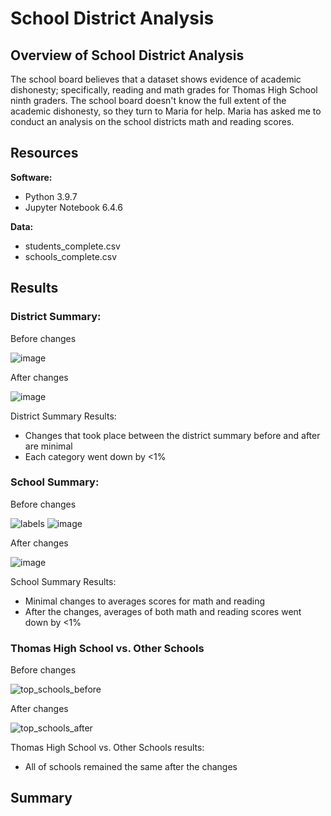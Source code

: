 # School District Analysis

## Overview of School District Analysis
The school board believes that a dataset shows evidence of academic dishonesty; specifically, reading and math grades for Thomas High School ninth graders. The school board doesn't know the full extent of the academic dishonesty, so they turn to Maria for help. Maria has asked me to conduct an analysis on the school districts math and reading scores.

## Resources
**Software:**
* Python 3.9.7
* Jupyter Notebook 6.4.6

**Data:**
* students_complete.csv
* schools_complete.csv

## Results
### District Summary:
Before changes

![image](https://user-images.githubusercontent.com/97328622/155909718-f54d8b8d-5c54-41da-88c4-e9d9084e7168.png)

After changes

![image](https://user-images.githubusercontent.com/97328622/155909765-a9337e72-d049-4b91-89c9-2d2062a2c16c.png)

District Summary Results:
* Changes that took place between the district summary before and after are minimal
* Each category went down by <1%


### School Summary:
Before changes

![labels](https://user-images.githubusercontent.com/97328622/155911761-a5772445-1189-48f1-aa47-d5319e02efb8.png)
![image](https://user-images.githubusercontent.com/97328622/155911096-f8d656df-2d59-4518-920f-daa756fe2c0b.png)

After changes

![image](https://user-images.githubusercontent.com/97328622/155911131-aa248a14-83cc-49f5-98fc-8fb6188e6f85.png)

School Summary Results:
* Minimal changes to averages scores for math and reading
* After the changes, averages of both math and reading scores went down by <1%

### Thomas High School vs. Other Schools
Before changes

![top_schools_before](https://user-images.githubusercontent.com/97328622/155912835-8d41fc16-f18e-4723-b488-88732b53a654.png)

After changes

![top_schools_after](https://user-images.githubusercontent.com/97328622/155912848-136a5a2e-1ea5-40cd-9d17-074bb8297677.png)

Thomas High School vs. Other Schools results:
* All of schools remained the same after the changes

## Summary
